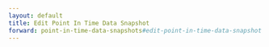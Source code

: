```yaml
---
layout: default
title: Edit Point In Time Data Snapshot
forward: point-in-time-data-snapshots#edit-point-in-time-data-snapshot
---
```


